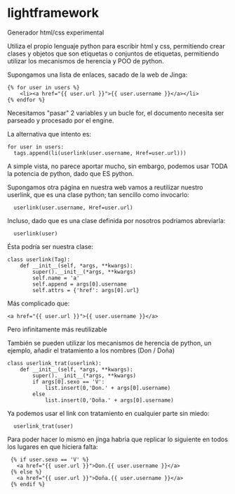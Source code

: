 lightframework
==============

Generador html/css experimental

Utiliza el propio lenguaje python para escribir html y css, permitiendo crear clases y objetos que son etiquetas o conjuntos de etiquetas, permitiendo utilizar los mecanismos de herencia y POO de python.

Supongamos una lista de enlaces, sacado de la web de Jinga:

```
{% for user in users %}
    <li><a href="{{ user.url }}">{{ user.username }}</a></li>
{% endfor %}
```


Necesitamos "pasar" 2 variables y un bucle for, el documento necesita ser parseado y procesado por el engine.

La alternativa que intento es:

```
for user in users:
  tags.append(li(userlink(user.username, Href=user.url)))
```

A simple vista, no parece aportar mucho, sin embargo, podemos usar TODA la potencia de python, dado que ES python.

Supongamos otra página en nuestra web vamos a reutilizar nuestro userlink, que es una clase python; tan sencillo como invocarlo:

```
  userlink(user.username, Href=user.url)
```

Incluso, dado que es una clase definida por nosotros podriamos abreviarla:

```
  userlink(user)
```

Ésta podría ser nuestra clase:

```
class userlink(Tag):
    def __init__(self, *args, **kwargs):
        super().__init__(*args, **kwargs)
        self.name = 'a'
        self.append = args[0].username
        self.attrs = {'href': args[0].url}
```

Más complicado que:

```
<a href="{{ user.url }}">{{ user.username }}</a>
```

Pero infinitamente más reutilizable

También se pueden utilizar los mecanismos de herencia de python, un ejemplo, añadir el tratamiento a los nombres (Don / Doña)

```
class userlink_trat(userlink):
    def __init__(self, *args, **kwargs):
        super().__init__(*args, **kwargs)
        if args[0].sexo == 'V':
            list.insert(0,'Don.' + args[0].username)
        else
            list.insert(0,'Doña.' + args[0].username)
```
         
Ya podemos usar el link con tratamiento en cualquier parte sin miedo:

```
  userlink_trat(user)
```

Para poder hacer lo mismo en jinga habria que replicar lo siguiente en todos los lugares en que hiciera falta:

```
 {% if user.sexo == 'V' %}
   <a href="{{ user.url }}">Don.{{ user.username }}</a>
 {% else %}
   <a href="{{ user.url }}">Doña.{{ user.username }}</a>
 {% endif %}
```

